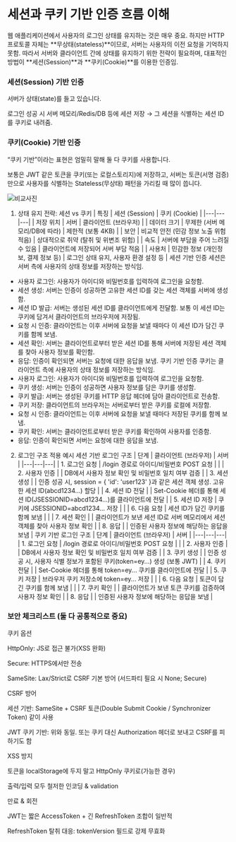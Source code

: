# 세션과 쿠키 기반 인증 흐름 이해
웹 애플리케이션에서 사용자의 로그인 상태를 유지하는 것은 매우 중요. 하지만 HTTP 프로토콜 자체는 **무상태(stateless)**이므로, 서버는 사용자의 이전 요청을 기억하지 못함. 따라서 서버와 클라이언트 간에 상태를 유지하기 위한 전략이 필요하며, 대표적인 방법이 **세션(Session)**과 **쿠키(Cookie)**를 이용한 인증임.
### 세션(Session) 기반 인증

서버가 상태(state)를 들고 있습니다.

로그인 성공 시 서버 메모리/Redis/DB 등에 세션 저장 → 그 세션을 식별하는 세션 ID를 쿠키로 내려줌.


### 쿠키(Cookie) 기반 인증

“쿠키 기반”이라는 표현은 엄밀히 말해 둘 다 쿠키를 사용합니다.

보통은 JWT 같은 토큰을 쿠키(또는 로컬스토리지)에 저장하고, 서버는 토큰(서명 검증)만으로 사용자를 식별하는 Stateless(무상태) 패턴을 가리킬 때 많이 씁니다.

![비교사진]()
1. 상태 유지 전략: 세션 vs 쿠키
| 특징 | 세션 (Session) | 쿠키 (Cookie) |
|---|---|---|
| 저장 위치 | 서버 | 클라이언트 (브라우저) |
| 데이터 크기 | 무제한 (서버 메모리/DB에 따라) | 제한적 (보통 4KB) |
| 보안 | 비교적 안전 (민감 정보 노출 위험 적음) | 상대적으로 취약 (탈취 및 위변조 위험) |
| 속도 | 서버에 부담을 주어 느려질 수 있음 | 클라이언트에 저장되어 서버 부담 적음 |
| 사용처 | 민감한 정보 (개인정보, 결제 정보 등) | 로그인 상태 유지, 사용자 환경 설정 등 |
세션 기반 인증
세션은 서버 측에 사용자의 상태 정보를 저장하는 방식임.
 * 사용자 로그인: 사용자가 아이디와 비밀번호를 입력하여 로그인을 요청함.
 * 세션 생성: 서버는 인증이 성공하면 고유한 세션 ID를 갖는 세션 객체를 서버에 생성함.
 * 세션 ID 발급: 서버는 생성된 세션 ID를 클라이언트에게 전달함. 보통 이 세션 ID는 쿠키에 담겨서 클라이언트의 브라우저에 저장됨.
 * 요청 시 인증: 클라이언트는 이후 서버에 요청을 보낼 때마다 이 세션 ID가 담긴 쿠키를 함께 보냄.
 * 세션 확인: 서버는 클라이언트로부터 받은 세션 ID를 통해 서버에 저장된 세션 객체를 찾아 사용자 정보를 확인함.
 * 응답: 인증이 확인되면 서버는 요청에 대한 응답을 보냄.
쿠키 기반 인증
쿠키는 클라이언트 측에 사용자의 상태 정보를 저장하는 방식임.
 * 사용자 로그인: 사용자가 아이디와 비밀번호를 입력하여 로그인을 요청함.
 * 쿠키 생성: 서버는 인증이 성공하면 사용자 정보를 담은 쿠키를 생성함.
 * 쿠키 발급: 서버는 생성된 쿠키를 HTTP 응답 헤더에 담아 클라이언트로 전송함.
 * 쿠키 저장: 클라이언트의 브라우저는 서버로부터 받은 쿠키를 로컬에 저장함.
 * 요청 시 인증: 클라이언트는 이후 서버에 요청을 보낼 때마다 저장된 쿠키를 함께 보냄.
 * 쿠키 확인: 서버는 클라이언트로부터 받은 쿠키를 확인하여 사용자를 인증함.
 * 응답: 인증이 확인되면 서버는 요청에 대한 응답을 보냄.
2. 로그인 구조 적용 예시
세션 기반 로그인 구조
| 단계 | 클라이언트 (브라우저) | 서버 |
|---|---|---|
| 1. 로그인 요청 | /login 경로로 아이디/비밀번호 POST 요청 |  |
| 2. 사용자 인증 |  | DB에서 사용자 정보 확인 및 비밀번호 일치 여부 검증 |
| 3. 세션 생성 |  | 인증 성공 시, session = { 'id': 'user123' }과 같은 세션 객체 생성. 고유한 세션 ID(abcd1234...) 할당 |
| 4. 세션 ID 전달 |  | Set-Cookie 헤더를 통해 세션 ID(JSESSIONID=abcd1234...)를 클라이언트에 전달 |
| 5. 세션 ID 저장 | 쿠키에 JSESSIONID=abcd1234... 저장 |  |
| 6. 다음 요청 | 세션 ID가 담긴 쿠키를 함께 보냄 |  |
| 7. 세션 확인 |  | 클라이언트가 보낸 세션 ID로 서버 메모리에서 세션 객체를 찾아 사용자 정보 확인 |
| 8. 응답 |  | 인증된 사용자 정보에 해당하는 응답을 보냄 |
쿠키 기반 로그인 구조
| 단계 | 클라이언트 (브라우저) | 서버 |
|---|---|---|
| 1. 로그인 요청 | /login 경로로 아이디/비밀번호 POST 요청 |  |
| 2. 사용자 인증 |  | DB에서 사용자 정보 확인 및 비밀번호 일치 여부 검증 |
| 3. 쿠키 생성 |  | 인증 성공 시, 사용자 식별 정보가 포함된 쿠키(token=ey...) 생성 (보통 JWT) |
| 4. 쿠키 전달 |  | Set-Cookie 헤더를 통해 token=ey... 쿠키를 클라이언트에 전달 |
| 5. 쿠키 저장 | 브라우저 쿠키 저장소에 token=ey... 저장 |  |
| 6. 다음 요청 | 토큰이 담긴 쿠키를 함께 보냄 |  |
| 7. 쿠키 확인 |  | 클라이언트가 보낸 토큰 쿠키를 검증하여 사용자 정보 확인 |
| 8. 응답 |  | 인증된 사용자 정보에 해당하는 응답을 보냄 |

### 보안 체크리스트 (둘 다 공통적으로 중요)

쿠키 옵션

HttpOnly: JS로 접근 불가(XSS 완화)

Secure: HTTPS에서만 전송

SameSite: Lax/Strict로 CSRF 기본 방어 (서드파티 필요 시 None; Secure)


CSRF 방어

세션 기반: SameSite + CSRF 토큰(Double Submit Cookie / Synchronizer Token) 같이 사용

JWT 쿠키 기반: 위와 동일. 또는 쿠키 대신 Authorization 헤더로 보내고 CSRF를 피하기도 함


XSS 방지

토큰을 localStorage에 두지 말고 HttpOnly 쿠키로(가능한 경우)

출력/입력 모두 철저한 인코딩 & validation


만료 & 회전

JWT는 짧은 AccessToken + 긴 RefreshToken 조합이 일반적

RefreshToken 탈취 대응: tokenVersion 필드로 강제 무효화
